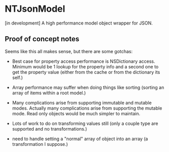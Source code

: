 NTJsonModel
===========

[in development] A high performance model object wrapper for JSON.

Proof of concept notes
----------------------

Seems like this all makes sense, but there are some gotchas:

 - Best case for property access performance is NSDictionary access. Minimum would be 1 lookup for the property info
   and a second one to get the property value (either from the cache or from the dictionary its self.)

 - Array performance may suffer when doing things like sorting (sorting an array of items within a root model.)
 
 - Many complications arise from supporting immutable and mutable modes. Actually many complications arise from supporting
   the mutable mode. Read only objects would be much simpler to maintain.
   
 - Lots of work to do on transforming values still (only a couple type are supported and no transformations.)
 
 - need to handle setting a "normal" array of object into an array (a transformation I suppose.)
 
 